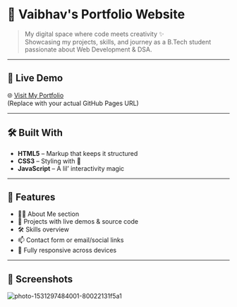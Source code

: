 # 🚀 Vaibhav's Portfolio Website

> My digital space where code meets creativity ✨  
> Showcasing my projects, skills, and journey as a B.Tech student passionate about Web Development & DSA.

---

## 🔗 Live Demo
🌐 [Visit My Portfolio](https://httpsvaibhav.github.io/portfolio/)  
(Replace with your actual GitHub Pages URL)

---

## 🛠️ Built With
- **HTML5** – Markup that keeps it structured  
- **CSS3** – Styling with 💅  
- **JavaScript** – A lil’ interactivity magic  

---

## 📁 Features

- 🧑‍💻 About Me section  
- 💼 Projects with live demos & source code  
- 🛠 Skills overview  
- 📫 Contact form or email/social links  
- 📱 Fully responsive across devices  

---

## 📸 Screenshots

![photo-1531297484001-80022131f5a1](https://github.com/user-attachments/assets/13a77e6c-c792-4c42-a2df-62bf066be70d)


